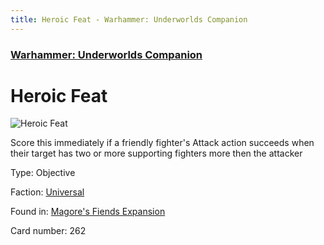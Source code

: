 ```yaml
---
title: Heroic Feat - Warhammer: Underworlds Companion
---
```


### [Warhammer: Underworlds Companion](https://guidokessels.github.io/wh-underworlds)

  

# Heroic Feat

![Heroic Feat](https://warhammerunderworlds.com/wp-content/uploads/sites/6/2018/03/262_ENG.png)

Score this immediately if a friendly fighter's Attack action succeeds when their target has two or more supporting fighters more then the attacker

Type: Objective

Faction: [Universal](https://guidokessels.github.io/wh-underworlds/factions/universal)

Found in: [Magore's Fiends Expansion](https://guidokessels.github.io/wh-underworlds/locations/magores-fiends-expansion)

Card number: 262
